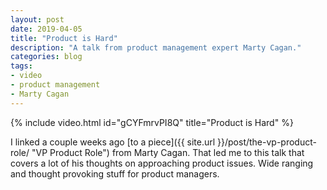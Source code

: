 ```yaml
---
layout: post
date: 2019-04-05
title: "Product is Hard"
description: "A talk from product management expert Marty Cagan."
categories: blog
tags:
- video
- product management
- Marty Cagan
---
```


{% include video.html id="gCYFmrvPI8Q" title="Product is Hard" %}

I linked a couple weeks ago [to a piece]({{ site.url }}/post/the-vp-product-role/ "VP Product Role") from Marty Cagan. That led me to this talk that covers a lot of his thoughts on approaching product issues. Wide ranging and thought provoking stuff for product managers.
